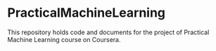 # PracticalMachineLearning
This repository holds code and documents for the project of Practical Machine Learning course on Coursera.
